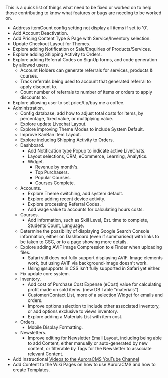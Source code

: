 This is a quick list of things what need to be fixed or worked on to help those contributing to know what features or bugs are needing to be worked on.

- Address itemCount config setting not display all items if set to '0'.
- Add Account Deactivation.
- Add Pricing Content Type & Page with Service/Inventory selection.
- Update Checkout Layout for Themes.
- Explore adding Notification or Sale/Enquiries of Products/Services.
- Explore adding Shipping Activity to Orders.
- Explore adding Referral Codes on SignUp forms, and code generation by allowed users.
  - Account Holders can generate referrals for services, products & courses.
  - Track referrals being used to account that generated referral to apply discount to.
  - Count number of referrals to number of items or orders to apply discounts to.
- Explore allowing user to set price/tip/buy me a coffee.
- Administration.
  - Config database, add how to adjust total costs for items, by percentage, fixed value, or multiplying value.
  - Explore update Livechat Layout.
  - Explore improving Theme Modes to include System Default.
  - Improve KanBan Item Layout.
  - Explore including Shipping Activity to Orders.
  - Dashboard.
    - Add Notification type Popup to indicate active LiveChats.
    - Layout selections, CRM, eCommerce, Learning, Analytics.
    - Widget.
      - Revenue by month's.
      - Top Purchasers.
      - Popular Courses.
      - Courses Complete.
  - Accounts.
    - Explore Theme switching, add system default.
    - Explore adding recent device activity.
    - Explore processing Referral Codes.
    - Add wage value to accounts for calculating hours costs.
  - Courses.
    - Add information, such as Skill Level, Est. time to complete, Students Count, Language.
  - Determine the possibility of displaying Google Search Console information, either on Dashboard (even if summarised) with links to be taken to GSC, or to a page showing more details.
  - Explore adding AVIF Image Compression to elFinder when uploading files.
    - Safari still does not fully support displaying AVIF. Image elements work, but using AVIF via background-image doesn't work.
    - Using @supports in CSS isn't fully supported in Safari yet either.
  - Fix update core system.
  - Inventory.
    - Add cost of Purchase Cost Expense (eCost) value for calculating profit made on sold items. (new DB Table "materials").
    - Customer/Contact List, more of a selection Widget for emails and orders.
    - Improve options selection to include other associated inventory, or add options exclusive to views inventory.
    - Explore adding a Materials List with item cost.
  - Orders.
    - Mobile Display Formatting.
  - Newsletters.
    - Improve editing for Newsletter Email Layout, including being able to add Content, either manually or auto-generated by new content, or filterable by Tags for the Newsletter to associate relevant Content.
- Add Instructional [Videos to the AuroraCMS YouTube Channel](https://www.youtube.com/channel/UC9vFbrBKmnSgf8TNUBvDX2Q)
- Add Content to the Wiki Pages on how to use AuroraCMS and how to create Templates.
